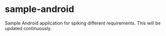 # sample-android
Sample Android application for spiking different requirements. This will be updated continuously.
